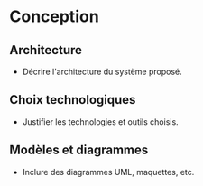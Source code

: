 # Conception

## Architecture

- Décrire l'architecture du système proposé.

## Choix technologiques

- Justifier les technologies et outils choisis.

## Modèles et diagrammes

- Inclure des diagrammes UML, maquettes, etc.

